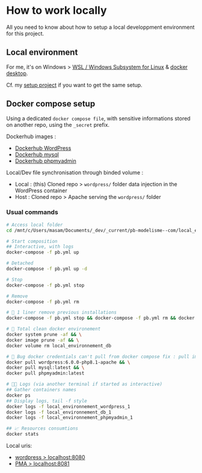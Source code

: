 # How to work locally

All you need to know about how to setup a local developpment environment for this project.

## Local environment

For me, it's on Windows > [WSL / Windows Subsystem for Linux](https://docs.microsoft.com/fr-fr/windows/wsl/install) & [docker desktop](https://www.docker.com/products/docker-desktop/).

Cf. my [setup project](https://github.com/youpiwaza/install-dev-env) if you want to get the same setup.

## Docker compose setup

Using a dedicated `docker compose file`, with sensitive informations stored on another repo, using the `_secret` prefix.

Dockerhub images :

- [Dockerhub WordPress](https://hub.docker.com/_/wordpress)
- [Dockerhub mysql](https://hub.docker.com/_/mysql)
- [Dockerhub phpmyadmin](https://hub.docker.com/_/phpmyadmin)

Local/Dev file synchronisation through binded volume :

- Local : (this) Cloned repo > `wordpress/` folder data injection in the WordPress container
- Host : Cloned repo > Apache serving the `wordpress/` folder

### Usual commands

```bash
# Access local folder
cd /mnt/c/Users/masam/Documents/_dev/_current/pb-modelisme--com/local_environnement

# Start composition
## Interactive, with logs
docker-compose -f pb.yml up

# Detached
docker-compose -f pb.yml up -d

# Stop
docker-compose -f pb.yml stop

# Remove
docker-compose -f pb.yml rm

# 🧽 1 liner remove previous installations
docker-compose -f pb.yml stop && docker-compose -f pb.yml rm && docker volume rm local_environnement_db

# 🧽 Total clean docker environement
docker system prune -af && \
docker image prune -af && \
docker volume rm local_environnement_db

# 🐛 Bug docker credentials can't pull from docker compose fix : pull images from docker CLI first
docker pull wordpress:6.0.0-php8.1-apache && \
docker pull mysql:latest && \
docker pull phpmyadmin:latest

# 📄🐛 Logs (via another terminal if started as interactive)
## Gather containers names
docker ps
## Display logs, tail -f style
docker logs -f local_environnement_wordpress_1
docker logs -f local_environnement_db_1
docker logs -f local_environnement_phpmyadmin_1

## 📈 Resources consumtions
docker stats
```

Local uris:

- [wordpress > localhost:8080](http://localhost:8080)
- [PMA > localhost:8081](http://localhost:8081)
